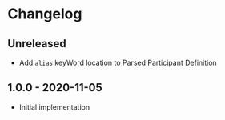 # Changelog

<!-- There is always Unreleased section on the top. Subsections (Add, Changed, Fix, Removed) should be Add as needed. -->
## Unreleased
- Add `alias` keyWord location to Parsed Participant Definition

## 1.0.0 - 2020-11-05
- Initial implementation
